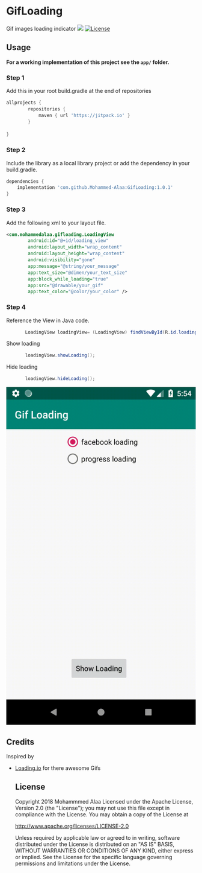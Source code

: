 # GifLoading
Gif images loading indicator
[![](https://jitpack.io/v/Mohammed-Alaa/GifLoading.svg)](https://jitpack.io/#Mohammed-Alaa/GifLoading)
[![License](https://img.shields.io/badge/license-Apache%202-green.svg)](https://www.apache.org/licenses/LICENSE-2.0)  

## Usage

**For a working implementation of this project see the `app/` folder.**

### Step 1

Add this in your root build.gradle at the end of repositories
```groovy
allprojects {
		repositories {
			maven { url 'https://jitpack.io' }
		}
     
}
```

### Step 2

Include the library as a local library project or add the dependency in your build.gradle.

```groovy
dependencies {
    implementation 'com.github.Mohammed-Alaa:GifLoading:1.0.1'
}
```	

### Step 3

Add the following xml to your layout file.

```xml
<com.mohammedalaa.gifloading.LoadingView
        android:id="@+id/loading_view"
        android:layout_width="wrap_content"
        android:layout_height="wrap_content"
        android:visibility="gone"
        app:message="@string/your_message"
        app:text_size="@dimen/your_text_size"
        app:block_while_loading="true"
        app:src="@drawable/your_gif"
        app:text_color="@color/your_color" />
```

### Step 4

Reference the View in Java code.

```java
       LoadingView loadingView= (LoadingView) findViewById(R.id.loading_view);
```
Show loading
```java
       loadingView.showLoading();
```
Hide loading
```java
       loadingView.hideLoading();
```
  ![](gifloading.gif)
  
  
  ## Credits

Inspired by 

- [Loading.io](https://www.loading.io) for there awesome Gifs
  
  ## License

    Copyright 2018 Mohammmed Alaa
	Licensed under the Apache License, Version 2.0 (the "License");
	you may not use this file except in compliance with the License.
	You may obtain a copy of the License at

     http://www.apache.org/licenses/LICENSE-2.0

	Unless required by applicable law or agreed to in writing, software
	distributed under the License is distributed on an "AS IS" BASIS,
	WITHOUT WARRANTIES OR CONDITIONS OF ANY KIND, either express or implied.
	See the License for the specific language governing permissions and
	limitations under the License.
  
